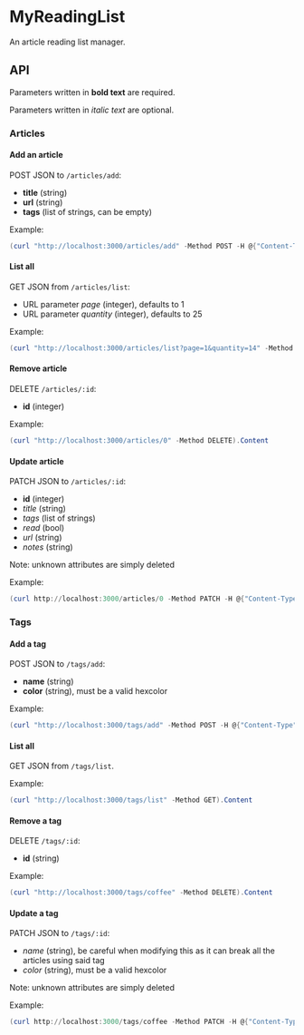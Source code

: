 # MyReadingList

An article reading list manager.

## API

Parameters written in **bold text** are required.

Parameters written in *italic text* are optional.
### Articles

#### Add an article

POST JSON to `/articles/add`:
- **title** (string)
- **url** (string)
- **tags** (list of strings, can be empty)

Example:
```powershell
(curl "http://localhost:3000/articles/add" -Method POST -H @{"Content-Type"="application/json"} -Body '{"title": "hello", "url": "https://google.com", "tags": []}').Content
```

#### List all

GET JSON from `/articles/list`:
- URL parameter *page* (integer), defaults to 1
- URL parameter *quantity* (integer), defaults to 25

Example:
```powershell
(curl "http://localhost:3000/articles/list?page=1&quantity=14" -Method GET).Content
```

#### Remove article

DELETE `/articles/:id`:
- **id** (integer)

Example:
```powershell
(curl "http://localhost:3000/articles/0" -Method DELETE).Content
```

#### Update article

PATCH JSON to `/articles/:id`:
- **id** (integer)
- *title* (string)
- *tags* (list of strings)
- *read* (bool)
- *url* (string)
- *notes* (string)

Note: unknown attributes are simply deleted

Example:
```powershell
(curl http://localhost:3000/articles/0 -Method PATCH -H @{"Content-Type"="application/json"} -Body '{"not_an_attribute": "hello", "read": true}').Content
```

### Tags

#### Add a tag

POST JSON to `/tags/add`:
- **name** (string)
- **color** (string), must be a valid hexcolor

Example:
```powershell
(curl "http://localhost:3000/tags/add" -Method POST -H @{"Content-Type"="application/json"} -Body '{"name": "foo", "color": "012345"}').Content
```

#### List all

GET JSON from `/tags/list`.

Example:
```powershell
(curl "http://localhost:3000/tags/list" -Method GET).Content
```

#### Remove a tag

DELETE `/tags/:id`:
- **id** (string)

Example:
```powershell
(curl "http://localhost:3000/tags/coffee" -Method DELETE).Content
```

#### Update a tag

PATCH JSON to `/tags/:id`:
- *name* (string), be careful when modifying this as it can break all the articles using said tag
- *color* (string), must be a valid hexcolor

Note: unknown attributes are simply deleted

Example:
```powershell
(curl http://localhost:3000/tags/coffee -Method PATCH -H @{"Content-Type"="application/json"} -Body '{"not_an_attribute": "hello", "color": "ff0000"}').Content
```

